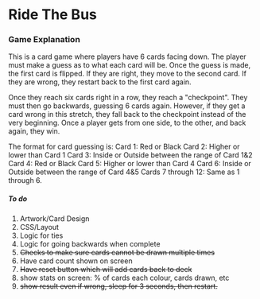 # Ride The Bus

### Game Explanation
This is a card game where players have 6 cards facing down. The player must make a guess as to what each card will be. Once the guess is made, the first card is flipped. If they are right, they move to the second card. If they are wrong, they restart back to the first card again.

Once they reach six cards right in a row, they reach a "checkpoint". They must then go backwards, guessing 6 cards again. However, if they get a card wrong in this stretch, they fall back to the checkpoint instead of the very beginning. Once a player gets from one side, to the other, and back again, they win.

The format for card guessing is:
Card 1: Red or Black
Card 2: Higher or lower than Card 1
Card 3: Inside or Outside between the range of Card 1&2
Card 4: Red or Black
Card 5: Higher or lower than Card 4
Card 6: Inside or Outside between the range of Card 4&5
Cards 7 through 12: Same as 1 through 6.


##### To do
1. Artwork/Card Design
2. CSS/Layout
3. Logic for ties
4. Logic for going backwards when complete
5. <del>Checks to make sure cards cannot be drawn multiple times<del>
6. Have card count shown on screen
7. <del>Have reset button which will add cards back to deck<del>
8. show stats on screen: % of cards each colour, cards drawn, etc
9. <del>show result even if wrong, sleep for 3 seconds, then restart.<del>